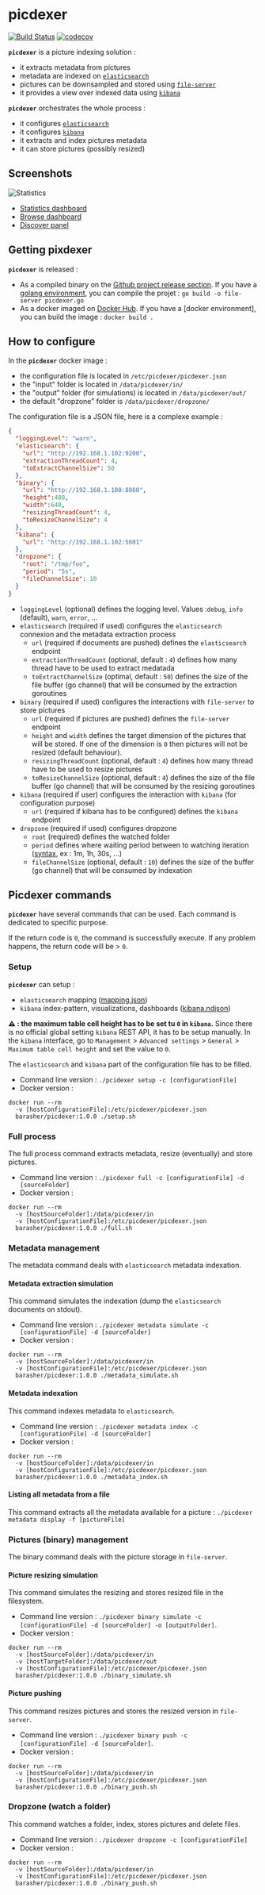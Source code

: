 # picdexer

[![Build Status](https://travis-ci.org/barasher/picdexer.svg?branch=master)](https://travis-ci.org/barasher/picdexer)
[![codecov](https://codecov.io/gh/barasher/picdexer/branch/master/graph/badge.svg)](https://codecov.io/gh/barasher/picdexer)

**`picdexer`** is a picture indexing solution :
- it extracts metadata from pictures
- metadata are indexed on [`elasticsearch`](https://www.elastic.co/elasticsearch/)
- pictures can be downsampled and stored using [`file-server`](https://github.com/barasher/file-server)
- it provides a view over indexed data using [`kibana`](https://www.elastic.co/kibana/)

**`picdexer`** orchestrates the whole process :
- it configures [`elasticsearch`](https://www.elastic.co/elasticsearch/)
- it configures [`kibana`](https://www.elastic.co/kibana/)
- it extracts and index pictures metadata
- it can store pictures (possibly resized)

## Screenshots

![Statistics](screenshots/statistics.jpg)

- [Statistics dashboard](screenshots/statistics.jpg)
- [Browse dashboard](screenshots/browse.jpg)
- [Discover panel](screenshots/discover.jpg)

## Getting pixdexer

**`picdexer`** is released :
- As a compiled binary on the [Github project release section](https://github.com/barasher/picdexer/releases). If you have a [golang environment](https://golang.org/doc/install), you can compile the projet : `go build -o file-server picdexer.go`
- As a docker imaged on [Docker Hub](https://hub.docker.com/r/barasher/picdexer/tags). If you have a [docker environment], you can build the image : `docker build .` 

## How to configure

In the **`picdexer`** docker image :
- the configuration file is located in `/etc/picdexer/picdexer.json`
- the "input" folder is located in `/data/picdexer/in/`
- the "output" folder (for simulations) is located in `/data/picdexer/out/`
- the default "dropzone" folder is `/data/picdexer/dropzone/`

The configuration file is a JSON file, here is a complexe example :

```json
{
  "loggingLevel": "warn",
  "elasticsearch": {
    "url": "http://192.168.1.102:9200",
    "extractionThreadCount": 4,
    "toExtractChannelSize": 50
  },
  "binary": {
    "url": "http://192.168.1.100:8080",
    "height":480,
    "width":640,
    "resizingThreadCount": 4,
    "toResizeChannelSize": 4 
  },
  "kibana": {
    "url": "http://192.168.1.102:5601"
  },
  "dropzone": {
    "root": "/tmp/foo",
    "period": "5s",
    "fileChannelSize": 10
  }
}
```
- `loggingLevel` (optional) defines the logging level. Values :`debug`, `info` (default), `warn`, `error`, ...
- `elasticsearch` (required if used) configures the `elasticsearch` connexion and the metadata extraction process
  - `url` (required if documents are pushed) defines the `elasticsearch` endpoint
  - `extractionThreadCount` (optional, default : `4`) defines how many thread have to be used to extract medatada 
  - `toExtractChannelSize` (optimal, default : `50`) defines the size of the file buffer (go channel) that will be consumed by the extraction goroutines
- `binary` (required if used) configures the interactions with `file-server` to store pictures
  - `url` (required if pictures are pushed) defines the `file-server` endpoint
  - `height` and `width` defines the target dimension of the pictures that will be stored. If one of the dimension is `0` then pictures will not be resized (default behaviour).
  - `resizingThreadCount`   (optional, default : `4`) defines how many thread have to be used to resize pictures
  - `toResizeChannelSize` (optional, default : `4`) defines the size of the file buffer (go channel) that will be consumed by the resizing goroutines
- `kibana` (required if user) configures the interaction with `kibana` (for configuration purpose)
  - `url` (required if kibana has to be configured) defines the `kibana` endpoint
- `dropzone` (required if used) configures dropzone
  - `root` (required) defines the watched folder
  - `period` defines where waiting period between to watching iteration ([syntax](https://golang.org/pkg/time/#ParseDuration), ex : 1m, 1h, 30s, ...)
  - `fileChannelSize` (optional, default : `10`) defines the size of the buffer (go channel) that will be consumed by indexation

## Picdexer commands

**`picdexer`** have several commands that can be used. Each command is dedicated to specific purpose.

If the return code is `0`, the command is successfully execute. If any problem happens, the return code will be > `0`.

### Setup

**`picdexer`** can setup :
- `elasticsearch` mapping ([mapping.json](internal/setup/assets/mapping.json))
- `kibana` index-pattern, visualizations, dashboards ([kibana.ndjson](internal/setup/assets/kibana.ndjson))

**:warning: : the maximum table cell height has to be set tu `0` in `kibana`.** Since there is no official global setting `kibana` REST API, it has to be setup manually. In the `kibana` interface, go to `Management` > `Advanced settings` > `General` > `Maximum table cell height` and set the value to `0`.

The `elasticsearch` and `kibana` part of the configuration file has to be filled.

- Command line version : `./pcidexer setup -c [configurationFile]`
- Docker version :

```shell script
docker run --rm
  -v [hostConfigurationFile]:/etc/picdexer/picdexer.json
  barasher/picdexer:1.0.0 ./setup.sh
```

### Full process

The full process command extracts metadata, resize (eventually) and store pictures.

- Command line version : `./picdexer full -c [configurationFile] -d [sourceFolder]`
- Docker version :

```shell script
docker run --rm
  -v [hostSourceFolder]:/data/picdexer/in
  -v [hostConfigurationFile]:/etc/picdexer/picdexer.json
  barasher/picdexer:1.0.0 ./full.sh
```

### Metadata management

The metadata command deals with `elasticsearch` metadata indexation.

#### Metadata extraction simulation

This command simulates the indexation (dump the `elasticsearch` documents on stdout).

- Command line version : `./picdexer metadata simulate -c [configurationFile] -d [sourceFolder]`
- Docker version :

```shell script
docker run --rm
  -v [hostSourceFolder]:/data/picdexer/in
  -v [hostConfigurationFile]:/etc/picdexer/picdexer.json
  barasher/picdexer:1.0.0 ./metadata_simulate.sh
```

#### Metadata indexation

This command indexes metadata to `elasticsearch`.

- Command line version : `./picdexer metadata index -c [configurationFile] -d [sourceFolder]`
- Docker version :

```shell script
docker run --rm
  -v [hostSourceFolder]:/data/picdexer/in
  -v [hostConfigurationFile]:/etc/picdexer/picdexer.json
  barasher/picdexer:1.0.0 ./metadata_index.sh
```

#### Listing all metadata from a file

This command extracts all the metadata available for a picture : `./picdexer metadata display -f [pictureFile]`

### Pictures (binary) management

The binary command deals with the picture storage in `file-server`.

#### Picture resizing simulation

This command simulates the resizing and stores resized file in the filesystem.

- Command line version : `./picdexer binary simulate -c [configurationFile] -d [sourceFolder] -o [outputFolder]`.
- Docker version :

```shell script
docker run --rm
  -v [hostSourceFolder]:/data/picdexer/in
  -v [hostTargetFolder]:/data/picdexer/out
  -v [hostConfigurationFile]:/etc/picdexer/picdexer.json
  barasher/picdexer:1.0.0 ./binary_simulate.sh
```

#### Picture pushing

This command resizes pictures and stores the resized version in `file-server`.

- Command line version : `./picdexer binary push -c [configurationFile] -d [sourceFolder]`.
- Docker version :

```shell script
docker run --rm
  -v [hostSourceFolder]:/data/picdexer/in
  -v [hostConfigurationFile]:/etc/picdexer/picdexer.json
  barasher/picdexer:1.0.0 ./binary_push.sh
```

### Dropzone (watch a folder)

This command watches a folder, index, stores pictures and delete files.

- Command line version : `./picdexer dropzone -c [configurationFile]`
- Docker version :

```shell script
docker run --rm
  -v [hostSourceFolder]:/data/picdexer/in
  -v [hostConfigurationFile]:/etc/picdexer/picdexer.json
  barasher/picdexer:1.0.0 ./binary_push.sh
```